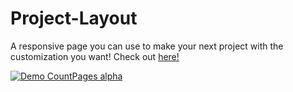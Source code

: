 # Project-Layout
A responsive page you can use to make your next project with the customization you want!
Check out [here!](https://yahyanaq.github.io/Project-Layout/)

[![Demo CountPages alpha](https://share.gifyoutube.com/KzB6Gb.gif)](https://www.youtube.com/watch?v=ek1j272iAmc)
